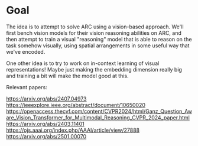 # Goal

The idea is to attempt to solve ARC using a vision-based approach. We'll first bench vision models for their vision reasoning abilities on ARC, and then attempt to train a visual "reasoning" model that is able to reason on the task somehow visually, using spatial arrangements in some useful way that we've encoded. 

One other idea is to try to work on in-context learning of visual representations! Maybe just making the embedding dimension really big and training a bit will make the model good at this.

Relevant papers:

https://arxiv.org/abs/2407.04973
https://ieeexplore.ieee.org/abstract/document/10650020
https://openaccess.thecvf.com/content/CVPR2024/html/Ganz_Question_Aware_Vision_Transformer_for_Multimodal_Reasoning_CVPR_2024_paper.html
https://arxiv.org/abs/2403.11401
https://ojs.aaai.org/index.php/AAAI/article/view/27888
https://arxiv.org/abs/2501.00070




